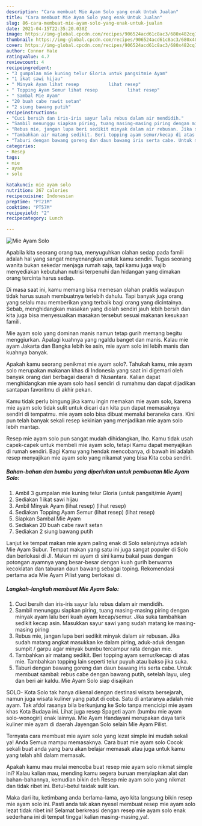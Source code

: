 ```yaml
---
description: "Cara membuat Mie Ayam Solo yang enak Untuk Jualan"
title: "Cara membuat Mie Ayam Solo yang enak Untuk Jualan"
slug: 86-cara-membuat-mie-ayam-solo-yang-enak-untuk-jualan
date: 2021-04-15T22:35:20.030Z
image: https://img-global.cpcdn.com/recipes/906524acd61c8ac3/680x482cq70/mie-ayam-solo-foto-resep-utama.jpg
thumbnail: https://img-global.cpcdn.com/recipes/906524acd61c8ac3/680x482cq70/mie-ayam-solo-foto-resep-utama.jpg
cover: https://img-global.cpcdn.com/recipes/906524acd61c8ac3/680x482cq70/mie-ayam-solo-foto-resep-utama.jpg
author: Connor Hale
ratingvalue: 4.7
reviewcount: 4
recipeingredient:
- "3 gumpalan mie kuning telur Gloria untuk pangsitmie Ayam"
- "1 ikat sawi hijau"
- " Minyak Ayam lihat resep           lihat resep"
- " Topping Ayam Semur lihat resep           lihat resep"
- " Sambal Mie Ayam"
- "20 buah cabe rawit setan"
- "2 siung bawang putih"
recipeinstructions:
- "Cuci bersih dan iris-iris sayur lalu rebus dalam air mendidih."
- "Sambil menunggu siapkan piring, tuang masing-masing piring dengan minyak ayam lalu beri kuah ayam kecap/semur. Jika suka tambahkan sedikit kecap asin. Masukkan sayur sawi yang sudah matang ke masing-masing piring"
- "Rebus mie, jangan lupa beri sedikit minyak dalam air rebusan. Jika sudah matang angkat masukkan ke dalam piring, aduk-aduk dengan sumpit / garpu agar minyak bumbu tercampur rata dengan mie."
- "Tambahkan air matang sedikit. Beri topping ayam semur/kecap di atas mie. Tambahkan topping lain seperti telur puyuh atau bakso jika suka."
- "Taburi dengan bawang goreng dan daun bawang iris serta cabe. Untuk membuat sambal: rebus cabe dengan bawang putih, setelah layu, uleg dan beri air kaldu. Mie Ayam Solo siap disajikan"
categories:
- Resep
tags:
- mie
- ayam
- solo

katakunci: mie ayam solo 
nutrition: 267 calories
recipecuisine: Indonesian
preptime: "PT21M"
cooktime: "PT57M"
recipeyield: "2"
recipecategory: Lunch

---
```



![Mie Ayam Solo](https://img-global.cpcdn.com/recipes/906524acd61c8ac3/680x482cq70/mie-ayam-solo-foto-resep-utama.jpg)

Apabila kita seorang orang tua, menyuguhkan olahan sedap pada famili adalah hal yang sangat menyenangkan untuk kamu sendiri. Tugas seorang  wanita bukan sekedar menjaga rumah saja, tapi kamu juga wajib menyediakan kebutuhan nutrisi terpenuhi dan hidangan yang dimakan orang tercinta harus sedap.

Di masa  saat ini, kamu memang bisa memesan olahan praktis walaupun tidak harus susah membuatnya terlebih dahulu. Tapi banyak juga orang yang selalu mau memberikan yang terbaik bagi orang yang dicintainya. Sebab, menghidangkan masakan yang diolah sendiri jauh lebih bersih dan kita juga bisa menyesuaikan masakan tersebut sesuai makanan kesukaan famili. 

Mie ayam solo yang dominan manis namun tetap gurih memang begitu menggiurkan. Apalagi kuahnya yang ngaldu banget dan manis. Kalau mie ayam Jakarta dan Bangka lebih ke asin, mie ayam solo ini lebih manis dan kuahnya banyak.

Apakah kamu seorang penikmat mie ayam solo?. Tahukah kamu, mie ayam solo merupakan makanan khas di Indonesia yang saat ini digemari oleh banyak orang dari berbagai daerah di Nusantara. Kalian dapat menghidangkan mie ayam solo hasil sendiri di rumahmu dan dapat dijadikan santapan favoritmu di akhir pekan.

Kamu tidak perlu bingung jika kamu ingin memakan mie ayam solo, karena mie ayam solo tidak sulit untuk dicari dan kita pun dapat memasaknya sendiri di tempatmu. mie ayam solo bisa dibuat memalui beraneka cara. Kini pun telah banyak sekali resep kekinian yang menjadikan mie ayam solo lebih mantap.

Resep mie ayam solo pun sangat mudah dihidangkan, lho. Kamu tidak usah capek-capek untuk membeli mie ayam solo, tetapi Kamu dapat menyajikan di rumah sendiri. Bagi Kamu yang hendak mencobanya, di bawah ini adalah resep menyajikan mie ayam solo yang nikamat yang bisa Kita coba sendiri.

<!--inarticleads1-->

##### Bahan-bahan dan bumbu yang diperlukan untuk pembuatan Mie Ayam Solo:

1. Ambil 3 gumpalan mie kuning telur Gloria (untuk pangsit/mie Ayam)
1. Sediakan 1 ikat sawi hijau
1. Ambil  Minyak Ayam (lihat resep)           (lihat resep)
1. Sediakan  Topping Ayam Semur (lihat resep)           (lihat resep)
1. Siapkan  Sambal Mie Ayam
1. Sediakan 20 buah cabe rawit setan
1. Sediakan 2 siung bawang putih


Lanjut ke tempat makan mie ayam paling enak di Solo selanjutnya adalah Mie Ayam Subur. Tempat makan yang satu ini juga sangat populer di Solo dan berlokasi di Jl. Makan mi ayam di sini kamu bakal puas dengan potongan ayamnya yang besar-besar dengan kuah gurih berwarna kecoklatan dan taburan daun bawang sebagai toping. Rekomendasi pertama ada Mie Ayam Pilist yang berlokasi di. 

<!--inarticleads2-->

##### Langkah-langkah membuat Mie Ayam Solo:

1. Cuci bersih dan iris-iris sayur lalu rebus dalam air mendidih.
1. Sambil menunggu siapkan piring, tuang masing-masing piring dengan minyak ayam lalu beri kuah ayam kecap/semur. Jika suka tambahkan sedikit kecap asin. Masukkan sayur sawi yang sudah matang ke masing-masing piring
1. Rebus mie, jangan lupa beri sedikit minyak dalam air rebusan. Jika sudah matang angkat masukkan ke dalam piring, aduk-aduk dengan sumpit / garpu agar minyak bumbu tercampur rata dengan mie.
1. Tambahkan air matang sedikit. Beri topping ayam semur/kecap di atas mie. Tambahkan topping lain seperti telur puyuh atau bakso jika suka.
1. Taburi dengan bawang goreng dan daun bawang iris serta cabe. Untuk membuat sambal: rebus cabe dengan bawang putih, setelah layu, uleg dan beri air kaldu. Mie Ayam Solo siap disajikan


SOLO- Kota Solo tak hanya dikenal dengan destinasi wisata bersejarah, namun juga wisata kuliner yang patut di coba. Satu di antaranya adalah mie ayam. Tak afdol rasanya bila berkunjung ke Solo tanpa mencicipi mie ayam khas Kota Budaya ini. Lihat juga resep Spageti ayam (bumbu mie ayam solo-wonogiri) enak lainnya. Mie Ayam Handayani merupakan daya tarik kuliner mie ayam di daerah Jayengan Solo selain Mie Ayam Pilist. 

Ternyata cara membuat mie ayam solo yang lezat simple ini mudah sekali ya! Anda Semua mampu memasaknya. Cara buat mie ayam solo Cocok sekali buat anda yang baru akan belajar memasak atau juga untuk kamu yang telah ahli dalam memasak.

Apakah kamu mau mulai mencoba buat resep mie ayam solo nikmat simple ini? Kalau kalian mau, mending kamu segera buruan menyiapkan alat dan bahan-bahannya, kemudian bikin deh Resep mie ayam solo yang nikmat dan tidak ribet ini. Betul-betul taidak sulit kan. 

Maka dari itu, ketimbang anda berlama-lama, ayo kita langsung bikin resep mie ayam solo ini. Pasti anda tak akan nyesel membuat resep mie ayam solo lezat tidak ribet ini! Selamat berkreasi dengan resep mie ayam solo enak sederhana ini di tempat tinggal kalian masing-masing,ya!.

